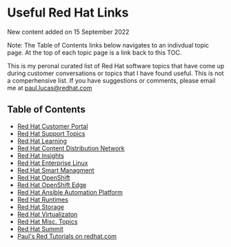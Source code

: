 # Useful Red Hat Links
New content added on 15 September 2022

Note: The Table of Contents links below navigates to an indivdual topic page.  At the top of each topic page is a link back to this TOC.

This is my peronal curated list of Red Hat software topics that have come up during customer conversations or topics that I have found useful.  This is not a comperhensive list.  If you have suggestions or comments, please email me at paul.lucas@redhat.com


## Table of Contents
- [Red Hat Customer Portal](https://github.com/pslucas0212/Customer-Portal-Useful-Links)
- [Red Hat Support Topics](https://github.com/pslucas0212/RedHatSupport-Useful-Links/blob/main/README.md)
- [Red Hat Learning](https://github.com/pslucas0212/RedHatLearning-Useful-Links/blob/main/README.md) 
- [Red Hat Content Distribution Network](https://github.com/pslucas0212/RedHatCDN-Useful-Links/blob/main/README.md)
- [Red Hat Insights](https://github.com/pslucas0212/Red-Hat-Insights-Useful-Links) 
- [Red Hat Enterprise Linux](https://github.com/pslucas0212/RHEL-Useful-Links/blob/main/README.md)
- [Red Hat Smart Managment](https://github.com/pslucas0212/SmartManagement-Useful-Links/blob/main/README.md) 
- [Red Hat OpenShift](https://github.com/pslucas0212/OCP-Useful-Links/blob/main/README.md) 
- [Red Hat OpenShift Edge](https://github.com/pslucas0212/OCP-Useful-Links/blob/main/README.md#red-hat-openshift-edge)
- [Red Hat Ansible Automation Platform](https://github.com/pslucas0212/AAP-Useful-Links/blob/main/README.md)
- [Red Hat Runtimes](https://github.com/pslucas0212/RedHatRuntimes-Useful-Links/blob/main/README.md) 
- [Red Hat Storage](https://github.com/pslucas0212/RedHatStorage-Useful-Links/blob/main/README.md)
- [Red Hat Virtualizaton](https://github.com/pslucas0212/RedHatVirtualization-Useful-Links/blob/main/README.md)
- [Red Hat Misc. Topics](https://github.com/pslucas0212/RedHatMiscTopics-Useful-Links/blob/main/README.md)
- [Red Hat Summit](https://github.com/pslucas0212/Red-Hat-Summit/)
- [Paul's Red Tutorials on redhat.com](https://github.com/pslucas0212/Paul-Red-Hat-Tutorials)



